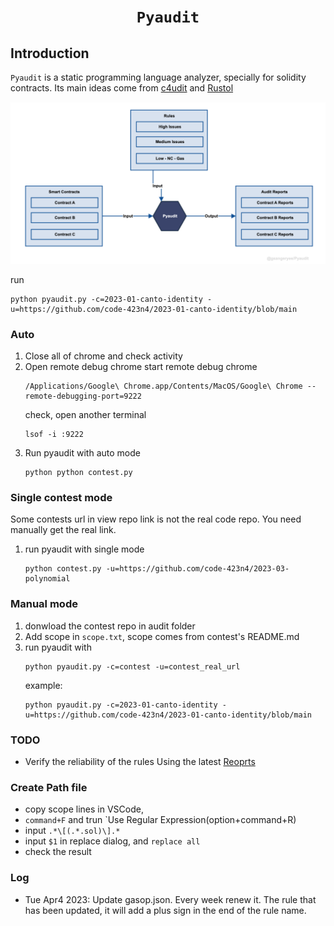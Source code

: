 <h1 align=center><code>Pyaudit</code></h1>

## Introduction

`Pyaudit` is a static programming language analyzer, specially for solidity contracts. Its main ideas come from [c4udit](https://github.com/byterocket/c4udit) and [Rustol](https://github.com/Jansen-C-Moreira/Rustol)

![Pyaudit Design](/images/design.png)

run

```
python pyaudit.py -c=2023-01-canto-identity -u=https://github.com/code-423n4/2023-01-canto-identity/blob/main
```

### Auto
1. Close all of chrome and check activity
2. Open remote debug chrome
   start remote debug chrome
    ```
    /Applications/Google\ Chrome.app/Contents/MacOS/Google\ Chrome --remote-debugging-port=9222
    ```
    check, open another terminal 
    ```
    lsof -i :9222
    ```
3. Run pyaudit with auto mode
    ```
    python python contest.py
    ```

### Single contest mode
Some contests url in view repo link  is not the real code repo. You need manually get the real link.

1. run pyaudit with single mode
    ```
    python contest.py -u=https://github.com/code-423n4/2023-03-polynomial
    ``` 

### Manual mode

1. donwload the contest repo in audit folder
2. Add scope in `scope.txt`, scope comes from contest's README.md
3. run pyaudit with
    ```
    python pyaudit.py -c=contest -u=contest_real_url
    ```
    example:
    ```
    python pyaudit.py -c=2023-01-canto-identity -u=https://github.com/code-423n4/2023-01-canto-identity/blob/main
    ```

### TODO

- Verify the reliability of the rules Using the latest [Reoprts](https://code4rena.com/reports)

### Create Path file

- copy scope lines in VSCode,
- `command+F` and trun `Use Regular Expression(option+command+R)
- input `.*\[(.*.sol)\].*`
- input `$1` in replace dialog, and `replace all`
- check the result

### Log
- Tue Apr4 2023: Update gasop.json. Every week renew it. The rule that has been updated, it will add a plus sign in the end of the rule name.